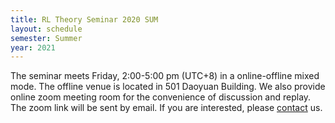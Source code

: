 ```yaml
---
title: RL Theory Seminar 2020 SUM
layout: schedule
semester: Summer
year: 2021
---
```


The seminar meets Friday, 2:00-5:00 pm (UTC+8) in a online-offline mixed mode.
The offline venue is located in 501 Daoyuan Building.
We also provide online zoom meeting room for the convenience of discussion and replay.
The zoom link will be sent by email. If you are interested, please [contact](about.html) us.